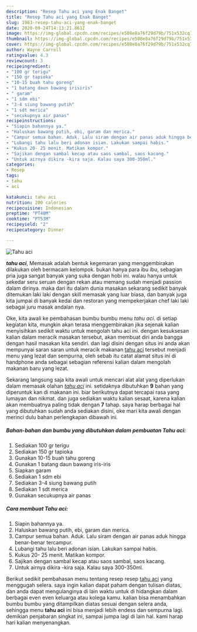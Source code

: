```yaml
---
description: "Resep Tahu aci yang Enak Banget"
title: "Resep Tahu aci yang Enak Banget"
slug: 1983-resep-tahu-aci-yang-enak-banget
date: 2020-09-24T14:13:21.861Z
image: https://img-global.cpcdn.com/recipes/e508e8a76f29d79b/751x532cq70/tahu-aci-foto-resep-utama.jpg
thumbnail: https://img-global.cpcdn.com/recipes/e508e8a76f29d79b/751x532cq70/tahu-aci-foto-resep-utama.jpg
cover: https://img-global.cpcdn.com/recipes/e508e8a76f29d79b/751x532cq70/tahu-aci-foto-resep-utama.jpg
author: Wayne Carroll
ratingvalue: 4.3
reviewcount: 3
recipeingredient:
- "100 gr terigu"
- "150 gr tapioka"
- "10-15 buah tahu goreng"
- "1 batang daun bawang irisiris"
- " garam"
- "1 sdm ebi"
- "3-4 siung bawang putih"
- "1 sdt merica"
- "secukupnya air panas"
recipeinstructions:
- "Siapin bahannya ya."
- "Haluskan bawang putih, ebi, garam dan merica."
- "Campur semua bahan. Aduk. Lalu siram dengan air panas aduk hingga benar-benar tercampur."
- "Lubangi tahu lalu beri adonan isian. Lakukan sampai habis."
- "Kukus 20- 25 menit. Matikan kompor."
- "Sajikan dengan sambal kecap atau saos sambal, saos kacang."
- "Untuk airnya dikira -kira saja. Kalau saya 300-350ml."
categories:
- Resep
tags:
- tahu
- aci

katakunci: tahu aci 
nutrition: 200 calories
recipecuisine: Indonesian
preptime: "PT40M"
cooktime: "PT53M"
recipeyield: "2"
recipecategory: Dinner

---
```



![Tahu aci](https://img-global.cpcdn.com/recipes/e508e8a76f29d79b/751x532cq70/tahu-aci-foto-resep-utama.jpg)

<b><i>tahu aci</i></b>, Memasak adalah bentuk kegemaran yang menggembirakan dilakukan oleh bermacam kelompok. bukan hanya para ibu ibu, sebagian pria juga sangat banyak yang suka dengan hobi ini. walau hanya untuk sekedar seru seruan dengan rekan atau memang sudah menjadi passion dalam dirinya. maka dari itu dalam dunia masakan sekarang sedikit banyak ditemukan laki laki dengan skill memasak yang luar biasa, dan banyak juga kita jumpai di banyak kedai dan restoran yang mempekerjakan chef laki laki sebagai juru masak andalan nya.

Oke, kita awali ke pembahasan bumbu bumbu menu <i>tahu aci</i>. di setiap kegiatan kita, mungkin akan terasa menggembirakan jika sejenak kalian menyisihkan sedikit waktu untuk mengolah tahu aci ini. dengan kesuksesan kalian dalam meracik masakan tersebut, akan membuat diri anda bangga dengan hasil masakan kita sendiri. dan lagi disini dengan situs ini anda akan mempunyai saran saran untuk meracik makanan <u>tahu aci</u> tersebut menjadi menu yang lezat dan sempurna, oleh sebab itu catat alamat situs ini di handphone anda sebagai sebagian referensi kalian dalam mengolah makanan baru yang lezat.




Sekarang langsung saja kita awali untuk mencari alat alat yang diperlukan dalam memasak olahan <u><i>tahu aci</i></u> ini. setidaknya dibutuhkan <b>9</b> bahan yang diperuntuk kan di makanan ini. biar berikutnya dapat tercapai rasa yang lumayan dan nikmat. dan juga sediakan waktu kalian sesaat, karena kalian akan membuatnya paling tidak dengan <b>7</b> tahap. saya harap berbagai hal yang dibutuhkan sudah anda sediakan disini, oke mari kita awali dengan merinci dulu bahan perlengkapan dibawah ini.

<!--inarticleads1-->

##### Bahan-bahan dan bumbu yang dibutuhkan dalam pembuatan Tahu aci:

1. Sediakan 100 gr terigu
1. Sediakan 150 gr tapioka
1. Gunakan 10-15 buah tahu goreng
1. Gunakan 1 batang daun bawang iris-iris
1. Siapkan  garam
1. Sediakan 1 sdm ebi
1. Sediakan 3-4 siung bawang putih
1. Sediakan 1 sdt merica
1. Gunakan secukupnya air panas




<!--inarticleads2-->

##### Cara membuat Tahu aci:

1. Siapin bahannya ya.
1. Haluskan bawang putih, ebi, garam dan merica.
1. Campur semua bahan. Aduk. Lalu siram dengan air panas aduk hingga benar-benar tercampur.
1. Lubangi tahu lalu beri adonan isian. Lakukan sampai habis.
1. Kukus 20- 25 menit. Matikan kompor.
1. Sajikan dengan sambal kecap atau saos sambal, saos kacang.
1. Untuk airnya dikira -kira saja. Kalau saya 300-350ml.




Berikut sedikit pembahasan menu tentang resep resep <u>tahu aci</u> yang menggugah selera. saya ingin kalian dapat paham dengan tulisan diatas, dan anda dapat mengulanginya di lain waktu untuk di hidangkan dalam berbagai even even keluarga atau kolega kamu. kalian bisa menambahkan bumbu bumbu yang ditampilkan diatas sesuai dengan selera anda, sehingga menu <b>tahu aci</b> ini bisa menjadi lebih endess dan sempurna lagi. demikian penjabaran singkat ini, sampai jumpa lagi di lain hal. kami harap hari kalian menyenangkan.
